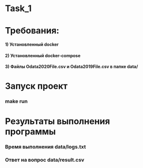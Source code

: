 # Task_1
# Требования:
#### 1) Установленный docker
#### 2) Установленный docker-compose
#### 3) Файлы Odata2020File.csv и Odata2019File.csv в папке data/
# Запуск проект
### make run
# Результаты выполнения программы
### Время выполнения data/logs.txt
### Ответ на вопрос data/result.csv
